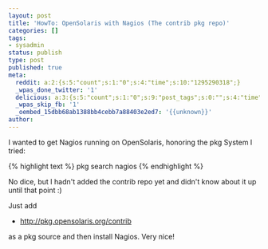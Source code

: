 ```yaml
---
layout: post
title: 'HowTo: OpenSolaris with Nagios (The contrib pkg repo)'
categories: []
tags:
- sysadmin
status: publish
type: post
published: true
meta:
  reddit: a:2:{s:5:"count";s:1:"0";s:4:"time";s:10:"1295290318";}
  _wpas_done_twitter: '1'
  delicious: a:3:{s:5:"count";s:1:"0";s:9:"post_tags";s:0:"";s:4:"time";s:10:"1275723779";}
  _wpas_skip_fb: '1'
  _oembed_15dbb68ab1388bb4cebb7a88403e2ed7: '{{unknown}}'
author: 
---
```

I wanted to get Nagios running on OpenSolaris, honoring the pkg System I tried:

{% highlight text %}
pkg search nagios
{% endhighlight %}

No dice, but I hadn't added the contrib repo yet and didn't know about it up until that point :)

Just add

* <a href="http://pkg.opensolaris.org/contrib">http://pkg.opensolaris.org/contrib</a>

as a pkg source and then install Nagios. Very nice!
